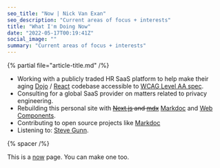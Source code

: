 ```yaml
---
seo_title: "Now | Nick Van Exan"
seo_description: "Current areas of focus + interests"
title: "What I'm Doing Now"
date: "2022-05-17T00:19:41Z"
social_image: ""
summary: "Current areas of focus + interests"
---
```


{% partial file="article-title.md" /%}

- Working with a publicly traded HR SaaS platform to help make their aging [Dojo](https://dojotoolkit.org/) / [React](https://reactjs.org/) codebase accessible to [WCAG Level AA spec](https://www.w3.org/WAI/WCAG2AA-Conformance).
- Consulting for a global SaaS provider on matters related to privacy engineering.
- Rebuilding this personal site with ~~[Next.js](https://nextjs.org/) and [mdx](https://mdxjs.com)~~ [Markdoc](https://markdoc.io/) and [Web Components](https://developer.mozilla.org/en-US/docs/Web/Web_Components).
- Contributing to open source projects like [Markdoc](https://github.com/markdoc/markdoc)
- Listening to: [Steve Gunn](https://www.steve-gunn.com/).

{% spacer /%}

This is a [now](https://nownownow.com/about) page. You can make one too.
